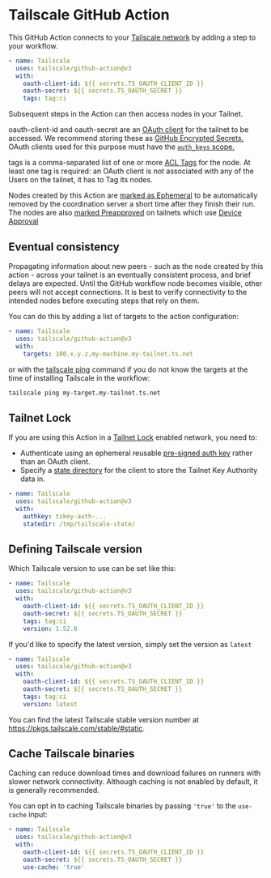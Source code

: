 # Tailscale GitHub Action

This GitHub Action connects to your [Tailscale network](https://tailscale.com)
by adding a step to your workflow.

```yaml
- name: Tailscale
  uses: tailscale/github-action@v3
  with:
    oauth-client-id: ${{ secrets.TS_OAUTH_CLIENT_ID }}
    oauth-secret: ${{ secrets.TS_OAUTH_SECRET }}
    tags: tag:ci
```

Subsequent steps in the Action can then access nodes in your Tailnet.

oauth-client-id and oauth-secret are an [OAuth client](https://tailscale.com/s/oauth-clients/)
for the tailnet to be accessed. We recommend storing these as
[GitHub Encrypted Secrets.](https://docs.github.com/en/actions/security-guides/encrypted-secrets)
OAuth clients used for this purpose must have the
[`auth_keys` scope.](https://tailscale.com/kb/1215/oauth-clients#scopes)

tags is a comma-separated list of one or more [ACL Tags](https://tailscale.com/kb/1068/acl-tags/)
for the node. At least one tag is required: an OAuth client is not associated
with any of the Users on the tailnet, it has to Tag its nodes.

Nodes created by this Action are [marked as Ephemeral](https://tailscale.com/s/ephemeral-nodes) to
be automatically removed by the coordination server a short time after they
finish their run. The nodes are also [marked Preapproved](https://tailscale.com/kb/1085/auth-keys/)
on tailnets which use [Device Approval](https://tailscale.com/kb/1099/device-approval/)

## Eventual consistency

Propagating information about new peers - such as the node created by this action - across your tailnet
is an eventually consistent process, and brief delays are expected. Until the GitHub workflow node 
becomes visible, other peers will not accept connections. It is best to verify connectivity to the 
intended nodes before executing steps that rely on them.

You can do this by adding a list of targets to the action configuration:

```yaml
- name: Tailscale
  uses: tailscale/github-action@v3
  with:
    targets: 100.x.y.z,my-machine.my-tailnet.ts.net
```

or with the [tailscale ping](https://tailscale.com/kb/1080/cli#ping) command if you do not know the targets at the time of installing Tailscale in the workflow:

```bash
tailscale ping my-target.my-tailnet.ts.net
```

## Tailnet Lock

If you are using this Action in a [Tailnet
Lock](https://tailscale.com/kb/1226/tailnet-lock) enabled network, you need to:

* Authenticate using an ephemeral reusable [pre-signed auth key](
  https://tailscale.com/kb/1226/tailnet-lock#add-a-node-using-a-pre-signed-auth-key)
  rather than an OAuth client.
* Specify a [state directory](
  https://tailscale.com/kb/1278/tailscaled#flags-to-tailscaled) for the
  client to store the Tailnet Key Authority data in.

```yaml
- name: Tailscale
  uses: tailscale/github-action@v3
  with:
    authkey: tskey-auth-...
    statedir: /tmp/tailscale-state/
```

## Defining Tailscale version

Which Tailscale version to use can be set like this:

```yaml
- name: Tailscale
  uses: tailscale/github-action@v3
  with:
    oauth-client-id: ${{ secrets.TS_OAUTH_CLIENT_ID }}
    oauth-secret: ${{ secrets.TS_OAUTH_SECRET }}
    tags: tag:ci
    version: 1.52.0
```

If you'd like to specify the latest version, simply set the version as `latest`

```yaml
- name: Tailscale
  uses: tailscale/github-action@v3
  with:
    oauth-client-id: ${{ secrets.TS_OAUTH_CLIENT_ID }}
    oauth-secret: ${{ secrets.TS_OAUTH_SECRET }}
    tags: tag:ci
    version: latest
```

You can find the latest Tailscale stable version number at
https://pkgs.tailscale.com/stable/#static.


## Cache Tailscale binaries

Caching can reduce download times and download failures on runners with slower network connectivity. Although caching is not enabled by default, it is generally recommended.

You can opt in to caching Tailscale binaries by passing `'true'` to the `use-cache` input:

```yaml
- name: Tailscale
  uses: tailscale/github-action@v3
  with:
    oauth-client-id: ${{ secrets.TS_OAUTH_CLIENT_ID }}
    oauth-secret: ${{ secrets.TS_OAUTH_SECRET }}
    use-cache: 'true'
```
